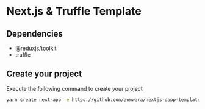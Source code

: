 # Next.js & Truffle Template
## Dependencies
- @reduxjs/toolkit
- truffle

## Create your project
Execute the following command to create your project
```bash
yarn create next-app -e https://github.com/aomwara/nextjs-dapp-template
```
